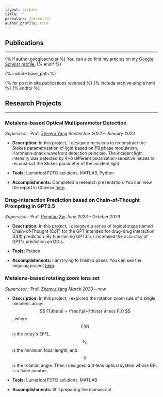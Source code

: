 ```yaml
---
layout: archive
title: ""
permalink: /research/
author_profile: true
---
```

## Publications
---
{% if author.googlescholar %}
  You can also find my articles on <u><a href="{{author.googlescholar}}">my Google Scholar profile</a>.</u>
{% endif %}

{% include base_path %}

{% for post in site.publications reversed %}
  {% include archive-single.html %}
{% endfor %}

## Research Projects
---

### Metalens-based Optical Multiparameter Detection
_Supervisor_ : Prof. [Zhenyu Yang](http://nanophotonics.oei.hust.edu.cn/info/1101/1183.htm) 
_September 2022 – January 2023_

- **Description:** In this project, I designed metalens to reconstruct the Stokes parametrization of light based on PB phase modulation, Hartmann-shack wavefront detection principle. The incident light intensity was detected by 4~6 different polarization-sensitive lenses to reconstruct the Stokes parameter of the incident light.
  
- **Tools:** Lumerical FDTD solutions, MATLAB, Python

- **Accomplishments:** Completed a research presentation. You can view the report in Chinese [here](https://jinyan-sivan.github.io/files/report.pdf).

### Drug-Interaction Prediction based on Chain-of-Thought Prompting in GPT3.5
_Supervisor_ : Prof. [Pengtao Xie](https://pengtaoxie.github.io/)
_June 2023 - October 2023_

- **Description:** In this project, I designed a series of logical steps named Chain-of-Thought (CoT) for the GPT intended for drug-drug interaction (DDI) prediction. By fine-tuning GPT3.5, I increased the accuracy of GPT's prediction on DDIs.

- **Tools:** Python

- **Accomplishments:** I am trying to finish a paper. You can see the ongoing project [here](https://www.overleaf.com/read/jkmygbwkmrvc).

### Metalens-based rotating zoom lens set
_Supervisor_ : Prof. [Zhenyu Yang](http://nanophotonics.oei.hust.edu.cn/info/1101/1183.htm) 
_March 2023 – now_

- **Description:** In this project, I explored the rotation zoom rule of a single metalens array: $$ F(\theta) = \frac{\pi}{\theta} \times F_0 $$, where $$ F(\theta) $$ is the array's EFFL, $$ F_0 $$ is the minimum focal length, and $$ \theta $$ is the rotation angle. Then I designed a 3-lens optical system whose BFL is a fixed number.

- **Tools:** Lumerical FDTD solutions, MATLAB

- **Accomplishments:** Still preparing the manuscript.
